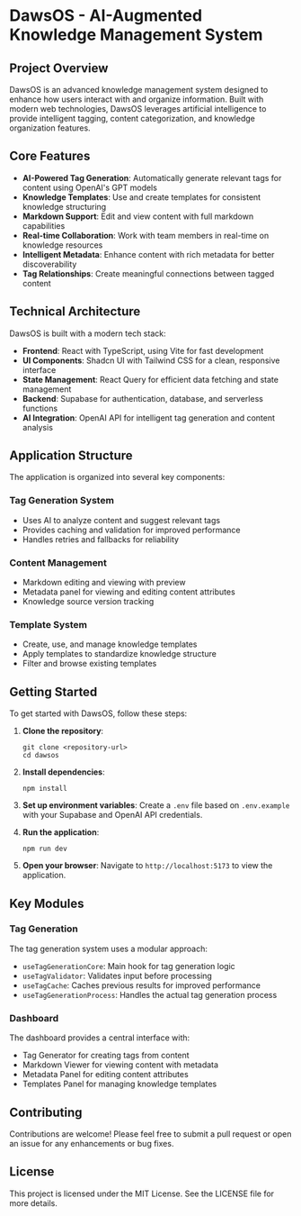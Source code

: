 
# DawsOS - AI-Augmented Knowledge Management System

## Project Overview

DawsOS is an advanced knowledge management system designed to enhance how users interact with and organize information. Built with modern web technologies, DawsOS leverages artificial intelligence to provide intelligent tagging, content categorization, and knowledge organization features.

## Core Features

- **AI-Powered Tag Generation**: Automatically generate relevant tags for content using OpenAI's GPT models
- **Knowledge Templates**: Use and create templates for consistent knowledge structuring
- **Markdown Support**: Edit and view content with full markdown capabilities
- **Real-time Collaboration**: Work with team members in real-time on knowledge resources
- **Intelligent Metadata**: Enhance content with rich metadata for better discoverability
- **Tag Relationships**: Create meaningful connections between tagged content

## Technical Architecture

DawsOS is built with a modern tech stack:

- **Frontend**: React with TypeScript, using Vite for fast development
- **UI Components**: Shadcn UI with Tailwind CSS for a clean, responsive interface
- **State Management**: React Query for efficient data fetching and state management
- **Backend**: Supabase for authentication, database, and serverless functions
- **AI Integration**: OpenAI API for intelligent tag generation and content analysis

## Application Structure

The application is organized into several key components:

### Tag Generation System

- Uses AI to analyze content and suggest relevant tags
- Provides caching and validation for improved performance
- Handles retries and fallbacks for reliability

### Content Management

- Markdown editing and viewing with preview
- Metadata panel for viewing and editing content attributes
- Knowledge source version tracking

### Template System

- Create, use, and manage knowledge templates
- Apply templates to standardize knowledge structure
- Filter and browse existing templates

## Getting Started

To get started with DawsOS, follow these steps:

1. **Clone the repository**:
   ```
   git clone <repository-url>
   cd dawsos
   ```

2. **Install dependencies**:
   ```
   npm install
   ```

3. **Set up environment variables**:
   Create a `.env` file based on `.env.example` with your Supabase and OpenAI API credentials.

4. **Run the application**:
   ```
   npm run dev
   ```

5. **Open your browser**:
   Navigate to `http://localhost:5173` to view the application.

## Key Modules

### Tag Generation

The tag generation system uses a modular approach:

- `useTagGenerationCore`: Main hook for tag generation logic
- `useTagValidator`: Validates input before processing
- `useTagCache`: Caches previous results for improved performance
- `useTagGenerationProcess`: Handles the actual tag generation process

### Dashboard

The dashboard provides a central interface with:

- Tag Generator for creating tags from content
- Markdown Viewer for viewing content with metadata
- Metadata Panel for editing content attributes
- Templates Panel for managing knowledge templates

## Contributing

Contributions are welcome! Please feel free to submit a pull request or open an issue for any enhancements or bug fixes.

## License

This project is licensed under the MIT License. See the LICENSE file for more details.
